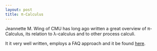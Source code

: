 ```yaml
---
layout: post
title: π-Calculus
---
```

Jeannette M. Wing of CMU has long ago written a great overview of π-Calculus, its relation to λ-calculus and to other process calculi.

It it very well written, employs a FAQ approach and it be found [here](https://www.cs.cmu.edu/~wing/publications/Wing02a.pdf).
